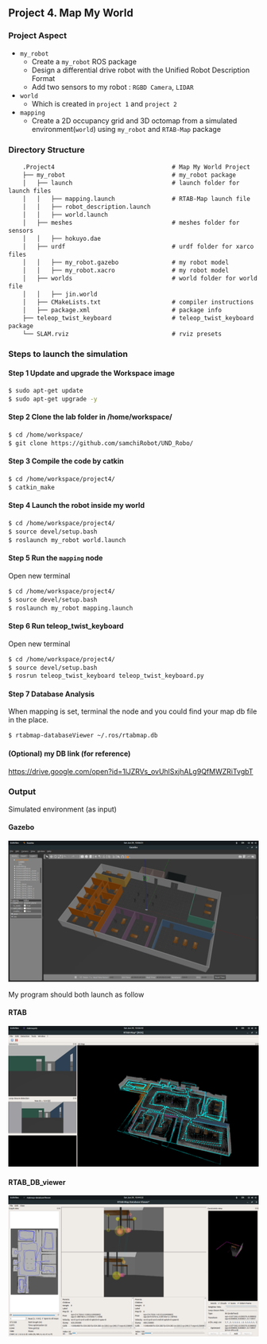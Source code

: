 ## Project 4. Map My World

### Project Aspect
- `my_robot`
   - Create a `my_robot` ROS package
   - Design a differential drive robot with the Unified Robot Description Format
   - Add two sensors to my robot : `RGBD Camera`, `LIDAR`
- `world`
   - Which is created in `project 1` and `project 2`
- `mapping`
   - Create a 2D occupancy grid and 3D octomap from a simulated environment(`world`) using `my_robot` and `RTAB-Map` package
   
### Directory Structure
```
    .Project4                                 # Map My World Project
    ├── my_robot                              # my_robot package                   
    │   ├── launch                            # launch folder for launch files   
    │   │   ├── mapping.launch                # RTAB-Map launch file
    │   │   ├── robot_description.launch
    │   │   ├── world.launch
    │   ├── meshes                            # meshes folder for sensors
    │   │   ├── hokuyo.dae
    │   ├── urdf                              # urdf folder for xarco files
    │   │   ├── my_robot.gazebo               # my robot model
    │   │   ├── my_robot.xacro                # my robot model
    │   ├── worlds                            # world folder for world file
    │   │   ├── jin.world
    │   ├── CMakeLists.txt                    # compiler instructions
    │   ├── package.xml                       # package info
    ├── teleop_twist_keyboard                 # teleop_twist_keyboard package                   
    └── SLAM.rviz                             # rviz presets      
```

### Steps to launch the simulation
#### Step 1 Update and upgrade the Workspace image
```sh
$ sudo apt-get update
$ sudo apt-get upgrade -y
```

#### Step 2 Clone the lab folder in /home/workspace/
```sh
$ cd /home/workspace/
$ git clone https://github.com/samchiRobot/UND_Robo/
```

#### Step 3 Compile the code by catkin
```sh
$ cd /home/workspace/project4/
$ catkin_make
```

#### Step 4 Launch the robot inside my world
```sh
$ cd /home/workspace/project4/
$ source devel/setup.bash
$ roslaunch my_robot world.launch
```

#### Step 5 Run the `mapping` node

Open new terminal

```sh
$ cd /home/workspace/project4/
$ source devel/setup.bash
$ roslaunch my_robot mapping.launch
```
#### Step 6 Run teleop_twist_keyboard

Open new terminal

```sh
$ cd /home/workspace/project4/
$ source devel/setup.bash
$ rosrun teleop_twist_keyboard teleop_twist_keyboard.py
```

#### Step 7 Database Analysis 

When mapping is set, terminal the node and you could find your map db file in the place. 

```sh
$ rtabmap-databaseViewer ~/.ros/rtabmap.db
```

#### (Optional) my DB link (for reference)

https://drive.google.com/open?id=1lJZRVs_ovUhlSxjhALg9QfMWZRiTvgbT


### Output

Simulated environment (as input)
#### Gazebo

![gazebo image](images/project4_world.png)


My program should both launch as follow

#### RTAB

![RTAB image](images/project4_RTAB.png)

#### RTAB_DB_viewer

![RTAB DB_image](images/project4_RTAB_DB_viewer.png)
